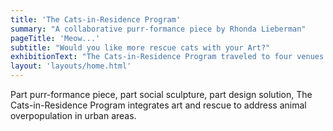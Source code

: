 ```yaml
---
title: 'The Cats-in-Residence Program'
summary: "A collaborative purr-formance piece by Rhonda Lieberman"
pageTitle: 'Meow...'
subtitle: "Would you like more rescue cats with your Art?"
exhibitionText: "The Cats-in-Residence Program traveled to four venues between 2013 and 2016."
layout: 'layouts/home.html'
---
```


Part purr-formance piece, part social sculpture, part design solution, The Cats-in-Residence Program integrates art and rescue to address animal overpopulation in urban areas.
